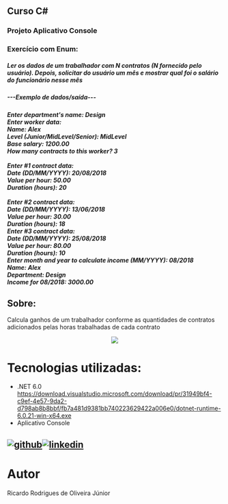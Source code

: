 ## Curso C# 

<h3>Projeto Aplicativo Console </h3>

### Exercício com Enum: 
<h5>Ler os dados de um trabalhador com N contratos (N fornecido pelo usuário). Depois, solicitar 
do usuário um mês e mostrar qual foi o salário do funcionário nesse mês</h5>

<h5>---Exemplo de dados/saída---</h5>
<h5>Enter department's name: Design<br /> 
Enter worker data:<br />
Name: Alex<br />
Level (Junior/MidLevel/Senior): MidLevel<br />
Base salary: 1200.00<br />
How many contracts to this worker? 3<br /><br />
Enter #1 contract data:<br />
Date (DD/MM/YYYY): 20/08/2018<br />
Value per hour: 50.00<br />
Duration (hours): 20<br /> <br />
Enter #2 contract data:<br />
Date (DD/MM/YYYY): 13/06/2018<br />
Value per hour: 30.00<br />
Duration (hours): 18<br />
Enter #3 contract data:<br />
Date (DD/MM/YYYY): 25/08/2018<br />
Value per hour: 80.00<br />
Duration (hours): 10<br />
Enter month and year to calculate income (MM/YYYY): 08/2018<br />
Name: Alex<br />
Department: Design<br />
Income for 08/2018: 3000.00<br />
</h5>

## Sobre:

Calcula ganhos de um trabalhador conforme as quantidades de contratos adicionados pelas horas trabalhadas de cada contrato
<div align="center">
<img src="https://github.com/ricardorojr/CourseWorkerContractIncome/assets/49491955/c73bc91b-2d75-4824-b01f-0342670d3782"/>
</div>

# Tecnologias utilizadas:
- .NET 6.0 https://download.visualstudio.microsoft.com/download/pr/31949bf4-c9ef-4e57-9da2-d798ab8b8bbf/fb7a481d9381bb740223629422a006e0/dotnet-runtime-6.0.21-win-x64.exe
- Aplicativo Console


[![github](https://cloud.githubusercontent.com/assets/17016297/18839843/0e06a67a-83d2-11e6-993a-b35a182500e0.png)][1][![linkedin](https://cloud.githubusercontent.com/assets/17016297/18839848/0fc7e74e-83d2-11e6-8c6a-277fc9d6e067.png)][2]
---

[1]: https://github.com/ricardorojr
[2]: https://www.linkedin.com/in/ricardo-rodrigues-85983b176/

# Autor
Ricardo Rodrigues de Oliveira Júnior
